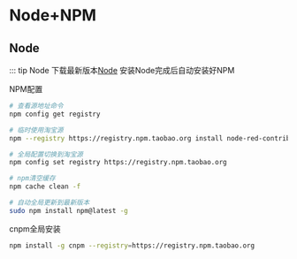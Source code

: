 # Node+NPM

## Node
::: tip Node
下载最新版本[Node](https://nodejs.org/dist/v14.15.4/node-v14.15.4.pkg)
安装Node完成后自动安装好NPM

NPM配置
```sh
# 查看源地址命令
npm config get registry

# 临时使用淘宝源
npm --registry https://registry.npm.taobao.org install node-red-contrib-composer@latest

# 全局配置切换到淘宝源
npm config set registry https://registry.npm.taobao.org

# npm清空缓存
npm cache clean -f

# 自动全局更新到最新版本
sudo npm install npm@latest -g
```
cnpm全局安装
```sh
npm install -g cnpm --registry=https://registry.npm.taobao.org
```